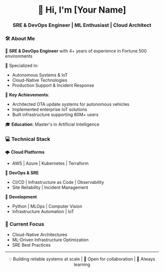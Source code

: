 <h1 align="center">👋 Hi, I'm [Your Name]</h1>
<h3 align="center">SRE & DevOps Engineer | ML Enthusiast | Cloud Architect</h3>

### 🛠 About Me

🔧 **SRE & DevOps Engineer** with 4+ years of experience in Fortune 500 environments

🚀 Specialized in:
  - Autonomous Systems & IoT
  - Cloud-Native Technologies
  - Production Support & Incident Response

🌟 **Key Achievements**:
  - Architected OTA update systems for autonomous vehicles
  - Implemented enterprise IoT solutions
  - Built infrastructure supporting 80M+ users

🎓 **Education**: Master's in Artificial Intelligence

### 💻 Technical Stack

🌩️ **Cloud Platforms**
- AWS | Azure | Kubernetes | Terraform

🔄 **DevOps & SRE**
- CI/CD | Infrastructure as Code | Observability
- Site Reliability | Incident Management

🤖 **Development**
- Python | MLOps | Computer Vision
- Infrastructure Automation | IoT

### 🎯 Current Focus
- Cloud-Native Architectures
- ML-Driven Infrastructure Optimization
- SRE Best Practices

---
<p align="center">
💡 Building reliable systems at scale | 🤝 Open for collaboration | 🌱 Always learning
</p>